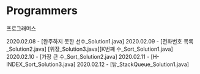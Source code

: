 # Programmers
프로그래머스

2020.02.08 - [완주하지 못한 선수_Solution1.java]
2020.02.09 - [전화번호 목록_Solution2.java] [위장_Solution3.java][K번째 수_Sort_Solution1.java]
2020.02.10 - [가장 큰 수_Sort_Solution2.java]
2020.02.11 - [H-INDEX_Sort_Solution3.java]
2020.02.12 - [탑_StackQueue_Solution1.java]